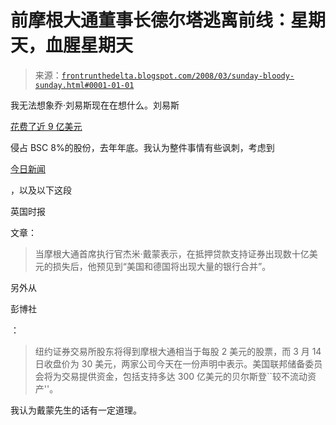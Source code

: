 <!--yml

category: 未分类

date: 2024-05-12 23:39:22

-->

# 前摩根大通董事长德尔塔逃离前线：星期天，血腥星期天

> 来源：[`frontrunthedelta.blogspot.com/2008/03/sunday-bloody-sunday.html#0001-01-01`](https://frontrunthedelta.blogspot.com/2008/03/sunday-bloody-sunday.html#0001-01-01)

我无法想象乔·刘易斯现在在想什么。刘易斯

[花费了近 9 亿美元](http://business.timesonline.co.uk/tol/business/industry_sectors/banking_and_finance/article3019057.ece)

侵占 BSC 8%的股份，去年年底。我认为整件事情有些讽刺，考虑到

[今日新闻](http://www.bloomberg.com/apps/news?pid=20601087&sid=a.kwMtvHsOL0&refer=home)

，以及以下这段

英国时报

文章：

> 当摩根大通首席执行官杰米·戴蒙表示，在抵押贷款支持证券出现数十亿美元的损失后，他预见到“美国和德国将出现大量的银行合并”。

另外从

彭博社

：

> 纽约证券交易所股东将得到摩根大通相当于每股 2 美元的股票，而 3 月 14 日收盘价为 30 美元，两家公司今天在一份声明中表示。美国联邦储备委员会将为交易提供资金，包括支持多达 300 亿美元的贝尔斯登``较不流动资产''。

我认为戴蒙先生的话有一定道理。
